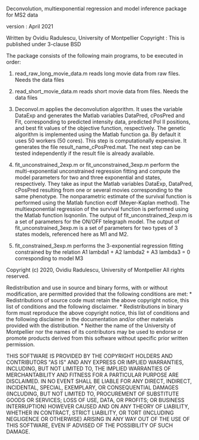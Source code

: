 Deconvolution, multiexponential regression and model inference package for MS2 data

version : April 2021

Written by Ovidiu Radulescu, University of Montpellier
Copyright : This is published under 3-clause BSD
 
The package consists of the following main programs, to be executed in order:  

1) read_raw_long_movie_data.m reads long movie data from raw files. Needs the data files

2) read_short_movie_data.m reads short movie data from files. Needs the data files

3) Deconvol.m applies the deconvolution algorithm. It uses the variable DataExp and generates the Matlab variables 
DataPred, cPosPred and Fit, corresponding to predicted intensity data, predicted Pol II positions, and best fit 
values of the objective function, respectively. The genetic algorithm is implemented using the Matlab function ga. 
By default it uses 50 workers (50 cores). 
This step is computationally expensive. It generates the file result_name_cPosPred.mat. The next step can be tested
independently if the result file is already available. 

4) fit_unconstrained_2exp.m or fit_unconstrained_3exp.m perform the multi-exponential unconstrained regression fitting and compute 
the model parameters for two and 
three exponential and states, respectively. They take as input the Matlab variables DataExp, DataPred, cPosPred 
resulting from one or several movies corresponding to the same phenotype.  The nonparametric estimate of the survival 
function is performed using the Matlab function ecdf (Meyer-Kaplan method). The multiexponential regression of the survival 
function is performed using the Matlab function lsqnonlin. 
The output of fit_unconstrained_2exp.m is a set of parameters for the ON/OFF telegraph model. 
The output of fit_unconstrained_3exp.m is a set of parameters for two types of 3 states models, referenced here as M1 and M2.   

5) fit_constrained_3exp.m performs the 3-exponential regression fitting constrained by the relation 
A1 lambda1 + A2 lambda2 + A3 lambda3 = 0 corresponding to model M3

 

Copyright (c) 2020, Ovidiu Radulescu, University of Montpellier
All rights reserved.

Redistribution and use in source and binary forms, with or without
modification, are permitted provided that the following conditions are met:
    * Redistributions of source code must retain the above copyright
      notice, this list of conditions and the following disclaimer.
    * Redistributions in binary form must reproduce the above copyright
      notice, this list of conditions and the following disclaimer in the
      documentation and/or other materials provided with the distribution.
    * Neither the name of the University of Montpellier nor the
      names of its contributors may be used to endorse or promote products
      derived from this software without specific prior written permission.

THIS SOFTWARE IS PROVIDED BY THE COPYRIGHT HOLDERS AND CONTRIBUTORS "AS IS" AND
ANY EXPRESS OR IMPLIED WARRANTIES, INCLUDING, BUT NOT LIMITED TO, THE IMPLIED
WARRANTIES OF MERCHANTABILITY AND FITNESS FOR A PARTICULAR PURPOSE ARE
DISCLAIMED. IN NO EVENT SHALL <COPYRIGHT HOLDER> BE LIABLE FOR ANY
DIRECT, INDIRECT, INCIDENTAL, SPECIAL, EXEMPLARY, OR CONSEQUENTIAL DAMAGES
(INCLUDING, BUT NOT LIMITED TO, PROCUREMENT OF SUBSTITUTE GOODS OR SERVICES;
LOSS OF USE, DATA, OR PROFITS; OR BUSINESS INTERRUPTION) HOWEVER CAUSED AND
ON ANY THEORY OF LIABILITY, WHETHER IN CONTRACT, STRICT LIABILITY, OR TORT
(INCLUDING NEGLIGENCE OR OTHERWISE) ARISING IN ANY WAY OUT OF THE USE OF THIS
SOFTWARE, EVEN IF ADVISED OF THE POSSIBILITY OF SUCH DAMAGE.
